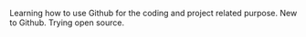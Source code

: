 Learning how to use Github for the coding and project related purpose.
New to Github.
Trying open source.
